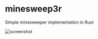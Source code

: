 # minesweep3r

Simple minesweeper implementation in Rust

![screenshot](https://imgur.com/a/8o4cCfQ)
